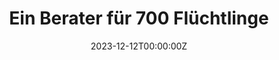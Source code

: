 ---
title: "Ein Berater für 700 Flüchtlinge"
authors:
- admin
date: "2023-12-12T00:00:00Z"

publishDate: "2023-12-12T00:00:00Z"

publication_types: ["article-journal"]

publication: "Frankfurter Allgemeine Zeitung"
publication_short: ""

tags:
- Front Page
featured: true

# hugoblox:
#   ids:
#     arxiv: 1512.04133v1

links:
  - type: source
    url: "https://www.faz.net/aktuell/rhein-main/fluechtlinge-in-hessen-viele-erstaufnahmen-stehen-vor-grossen-problemen-19377682.html"


projects: []
slides: ""
---